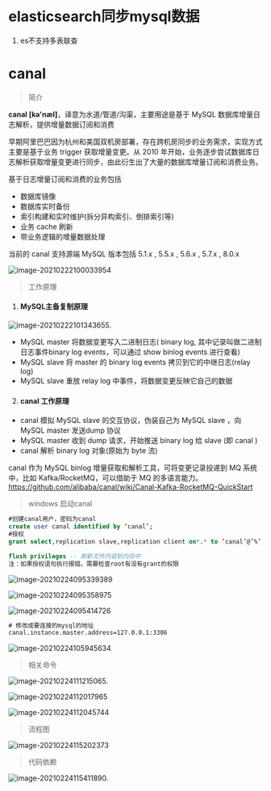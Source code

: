 # elasticsearch同步mysql数据

1. es不支持多表联查

# canal

> 简介

**canal [kə'næl]**，译意为水道/管道/沟渠，主要用途是基于 MySQL 数据库增量日志解析，提供增量数据订阅和消费

早期阿里巴巴因为杭州和美国双机房部署，存在跨机房同步的业务需求，实现方式主要是基于业务 trigger 获取增量变更。从 2010 年开始，业务逐步尝试数据库日志解析获取增量变更进行同步，由此衍生出了大量的数据库增量订阅和消费业务。

基于日志增量订阅和消费的业务包括

- 数据库镜像
- 数据库实时备份
- 索引构建和实时维护(拆分异构索引、倒排索引等)
- 业务 cache 刷新
- 带业务逻辑的增量数据处理

当前的 canal 支持源端 MySQL 版本包括 5.1.x , 5.5.x , 5.6.x , 5.7.x , 8.0.x

![image-20210222100033954](E:\dev\picture\image-20210222100033954.png)

> 工作原理

1. #### MySQL主备复制原理

![image-20210222101343655](E:\dev\picture\image-20210222101343655.png).

- MySQL master 将数据变更写入二进制日志( binary log, 其中记录叫做二进制日志事件binary log events，可以通过 show binlog events 进行查看)
- MySQL slave 将 master 的 binary log events 拷贝到它的中继日志(relay log)
- MySQL slave 重放 relay log 中事件，将数据变更反映它自己的数据

2. #### canal 工作原理

- canal 模拟 MySQL slave 的交互协议，伪装自己为 MySQL slave ，向 MySQL master 发送dump 协议
- MySQL master 收到 dump 请求，开始推送 binary log 给 slave (即 canal )
- canal 解析 binary log 对象(原始为 byte 流)



canal 作为 MySQL binlog 增量获取和解析工具，可将变更记录投递到 MQ 系统中，比如 Kafka/RocketMQ，可以借助于 MQ 的多语言能力。https://github.com/alibaba/canal/wiki/Canal-Kafka-RocketMQ-QuickStart

> windows 启动canal

~~~sql
#创建canal用户，密码为canal
create user canal identified by ‘canal’;
#授权
grant select,replication slave,replication client on*.* to ‘canal’@’%’;

flush privileges -- 刷新文件内容到内存中
注：如果授权语句执行报错。需要检查root有没有grant的权限
~~~

![image-20210224095339389](E:\dev\picture\image-20210224095339389.png)

![image-20210224095358975](E:\dev\picture\image-20210224095358975.png)

![image-20210224095414726](E:\dev\picture\image-20210224095414726.png)

~~~xml
# 修改成要连接的mysql的地址
canal.instance.master.address=127.0.0.1:3306 
~~~

![image-20210224105945634](E:\dev\picture\image-20210224105945634.png)

> 相关命令

![image-20210224111215065](E:\dev\picture\image-20210224111215065.png).

![image-20210224112017965](E:\dev\picture\image-20210224112017965.png)

![image-20210224112045744](E:\dev\picture\image-20210224112045744.png)

> 流程图

![image-20210224115202373](E:\dev\picture\image-20210224115202373.png)

> 代码依赖

![image-20210224115411890](E:\dev\picture\image-20210224115411890.png).